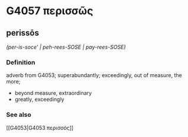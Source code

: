 # G4057 περισσῶς

## perissōs

_(per-is-soce' | peh-rees-SOSE | pay-rees-SOSE)_

### Definition

adverb from G4053; superabundantly; exceedingly, out of measure, the more; 

- beyond measure, extraordinary
- greatly, exceedingly

### See also

[[G4053|G4053 περισσός]]
